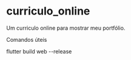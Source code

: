 # curriculo_online

Um curriculo online para mostrar meu portfólio.

Comandos úteis

flutter build web --release
